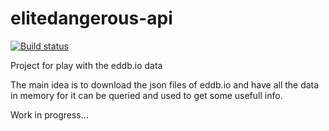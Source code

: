 # elitedangerous-api

[![Build status](https://circleci.com/gh/edwise/elitedangerous-api.svg?style=shield&circle-token=66bc8915d545f8ee63092a46484bfd7fbad60bb4)](https://circleci.com/gh/edwise/circleci)

Project for play with the eddb.io data

The main idea is to download the json files of eddb.io and have all the data in memory for it can be queried and used to get some usefull info.

Work in progress...

